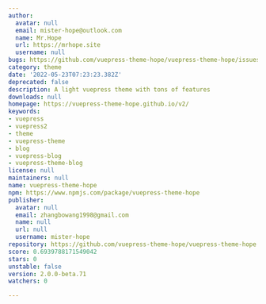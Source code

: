 ```yaml
---
author:
  avatar: null
  email: mister-hope@outlook.com
  name: Mr.Hope
  url: https://mrhope.site
  username: null
bugs: https://github.com/vuepress-theme-hope/vuepress-theme-hope/issues
category: theme
date: '2022-05-23T07:23:23.382Z'
deprecated: false
description: A light vuepress theme with tons of features
downloads: null
homepage: https://vuepress-theme-hope.github.io/v2/
keywords:
- vuepress
- vuepress2
- theme
- vuepress-theme
- blog
- vuepress-blog
- vuepress-theme-blog
license: null
maintainers: null
name: vuepress-theme-hope
npm: https://www.npmjs.com/package/vuepress-theme-hope
publisher:
  avatar: null
  email: zhangbowang1998@gmail.com
  name: null
  url: null
  username: mister-hope
repository: https://github.com/vuepress-theme-hope/vuepress-theme-hope
score: 0.6939788171549042
stars: 0
unstable: false
version: 2.0.0-beta.71
watchers: 0

---
```


